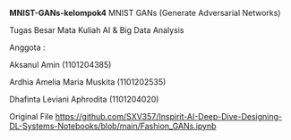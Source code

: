 **MNIST-GANs-kelompok4**
MNIST GANs (Generate Adversarial Networks)

Tugas Besar Mata Kuliah AI & Big Data Analysis

Anggota :

Aksanul Amin (1101204385)

Ardhia Amelia Maria Muskita (1101202535)

Dhafinta Leviani Aphrodita (1101204020)

Original File
https://github.com/SXV357/Inspirit-AI-Deep-Dive-Designing-DL-Systems-Notebooks/blob/main/Fashion_GANs.ipynb
